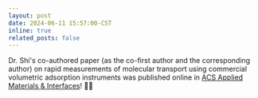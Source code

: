 ```yaml
---
layout: post
date: 2024-06-11 15:57:00-CST
inline: true
related_posts: false
---
```


Dr. Shi's co-authored paper (as the co-first author and the corresponding author) on rapid measurements of molecular transport using commercial volumetric adsorption instruments was published online in [ACS Applied Materials & Interfaces](https://pubs.acs.org/doi/10.1021/acsami.4c02117)! 👀👀 